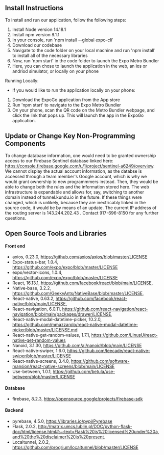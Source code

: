 ## Install Instructions
To install and run our application, follow the following steps:
1. Install Node version 14.18.1
2. Install npm version 8.1.1
3. In your console, run 'npm install --global expo-cli'
4. Download our codebase
5. Navigate to the code folder on your local machine and run 'npm install' to install all of the necessary libraries
6. Now, run 'npm start' in the code folder to launch the Expo Metro Bundler
7. Here, you can chose to launch the application in the web, an ios or andriod simulator, or locally on your phone

Running Locally:
- If you would like to run the application locally on your phone:
1. Download the ExpoGo application from the App store
2. Run 'npm start' to navigate to the Expo Metro Bundler
3. On your phone, scan the QR code on the Metro Bundler webpage, and click the link that pops up. This will launch the app in the ExpoGo application. 

## Update or Change Key Non-Programming Components
To change database information, one would need to be granted ownership access to our Firebase Sentinel database linked here: https://console.firebase.google.com/u/1/project/sentinel-a6249/overview. We cannot display the actual account information, as the databse is accessed through a team member's Google account, which is why we would grant ownership to new programmmers instead. Then, they would be able to change both the rules and the information stored here. 
The web infrastructure is expandable and allows for, say, switching to another domain instead of tunnel.kundu.io in the future. If these things were changed, which is unlikely, because they are inextricably linked in the source code, it would be by means of an update. The current IP address of the routing server is 143.244.202.43 . Contact 917-696-8150 for any further questions.

## Open Source Tools and Libraries
#### Front end
- axios, 0.23.0, https://github.com/axios/axios/blob/master/LICENSE
- Expo-status-bar, 1.0.4, https://github.com/expo/expo/blob/master/LICENSE
- expo/vector-icons, 1.0.4, https://github.com/expo/expo/blob/master/LICENSE
- React, 16.13.1, https://github.com/facebook/react/blob/main/LICENSE, 
- Native-base, 3.2.2, https://github.com/GeekyAnts/NativeBase/blob/master/LICENSE, 
- React-native, 0.63.2, https://github.com/facebook/react-native/blob/main/LICENSE, 
- React-navigation, 6.0.11, https://github.com/react-navigation/react-navigation/blob/main/packages/drawer/LICENSE, 
- React-native-modal-datetime-picker, 10.2.0, https://github.com/mmazzarolo/react-native-modal-datetime-picker/blob/master/LICENSE.md
- React-native-get-random-values, 1.7.1, https://github.com/LinusU/react-native-get-random-values
- Nanoid, 3.1.30, https://github.com/ai/nanoid/blob/main/LICENSE
- React-native-swiper, 1.6.0, https://github.com/leecade/react-native-swiper/blob/master/LICENSE
- React-native-screens, 3.4.0, https://github.com/software-mansion/react-native-screens/blob/main/LICENSE
- Use-between, 1.0.1, https://github.com/betula/use-between/blob/master/LICENSE



#### Database 
- firebase, 8.2.3, https://opensource.google/projects/firebase-sdk
#### Backend
- pyrebase, 4.5.0, https://libraries.io/pypi/Pyrebase
- Flask, 2.0.2, http://matrix.umcs.lublin.pl/DOC/python-flask-doc/html/license.html#:~:text=Flask%20is%20licensed%20under%20a,and%20the%20disclaimer%20is%20present.
- Localtunnel, 2.0.2, https://github.com/progrium/localtunnel/blob/master/LICENSE


